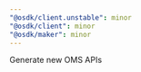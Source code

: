 ```yaml
---
"@osdk/client.unstable": minor
"@osdk/client": minor
"@osdk/maker": minor
---
```


Generate new OMS APIs
